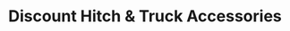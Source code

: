 ---
title: "Discount Hitch & Truck Accessories"
url: /rosenberg/discount-hitch-und-truck-accessories/
shop: Autoteile
---